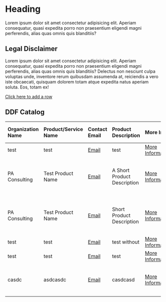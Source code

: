 <script src="https://rawcdn.githack.com/oscarmorrison/md-page/master/md-page.js"></script><noscript>
# Heading
Lorem ipsum dolor sit amet consectetur adipisicing elit. Aperiam consequatur, quasi expedita porro non praesentium eligendi magni perferendis, alias quas omnis quis blanditiis?

## Legal Disclaimer
Lorem ipsum dolor sit amet consectetur adipisicing elit. Aperiam consequatur, quasi expedita porro non praesentium eligendi magni perferendis, alias quas omnis quis blanditiis? Delectus non nesciunt culpa voluptas unde, inventore rerum quibusdam assumenda at, reiciendis a vero iste obcaecati, quisquam dolorem totam atque expedita natus aperiam soluta. Eos, totam ex!

[Click here to add a row](https://github.com/colin-bradshaw-pac/ddf-home-testing/issues/new?assignees=&labels=&projects=&template=issue_form.yml&title=%5BNew+Catalog+Entry%5D+%3A+)

## DDF Catalog

| Organization Name | Product/Service Name | Contact Email | Product Description | More Info | Covered Use Cases | USDM Version Compatibility | Link |
| :--- | :--- | :--- | :--- | :--- | :--- | :--- | :--- |
| test | test | [Email](mailto:test) | test | [More Information](https://github.com/colin-bradshaw-pac/ddf-home-testing/issues/58) | eSource, test | 2.5 | [LINK](test) |
| PA Consulting | Test Product Name | [Email](mailto:colin-bradshaw@paconsulting.com) | A Short Product Description | [More Information](https://github.com/colin-bradshaw-pac/ddf-home-testing/issues/59) | Electronic Health Record (EHR), a random use case | 2.5 | [LINK](test) |
| PA Consulting | Test Product Name | [Email](mailto:colin-bradshaw@paconsulting.com) | Short Product Description | [More Information](https://github.com/colin-bradshaw-pac/ddf-home-testing/issues/60) | Electronic Health Record (EHR), something not listed | 2.6 | [LINK](www.example.website.com) |
| test | test | [Email](mailto:test) | test without | [More Information](https://github.com/colin-bradshaw-pac/ddf-home-testing/issues/62) | eSource, test | 1.0 | [LINK](test) |
| test | test | [Email](mailto:test) | test | [More Information](https://github.com/colin-bradshaw-pac/ddf-home-testing/issues/64) | eSource, test | 1.0 | [LINK](test) |
| casdc | asdcasdc | [Email](mailto:asdcasd) | casdcasd | [More Information](https://github.com/colin-bradshaw-pac/ddf-home-testing/issues/72) | Operational systems (i.e. CTMS, IRT, etc.), acsdcasd | 1.0 | [LINK](acsdcasd) |